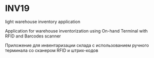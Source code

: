 # INV19
light warehouse inventory application

Application for warehouse inventorization using On-hand Terminal  with RFID and Barcodes scanner


Приложение для инвентаризации склада с использованием ручного терминала со сканером RFID и штрих-кодов
